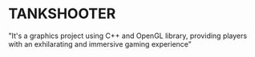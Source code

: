 # TANKSHOOTER
 "It's a graphics project using C++ and OpenGL library, providing players with an exhilarating 
           and immersive gaming experience"
